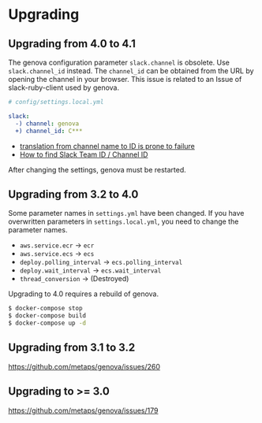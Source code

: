 # Upgrading

## Upgrading from 4.0 to 4.1

The genova configuration parameter `slack.channel` is obsolete. Use `slack.channel_id` instead.
The `channel_id` can be obtained from the URL by opening the channel in your browser.
This issue is related to an Issue of slack-ruby-client used by genova.

```yaml
# config/settings.local.yml

slack:
  -) channel: genova
  +) channel_id: C***
```

* [translation from channel name to ID is prone to failure ](https://github.com/slack-ruby/slack-ruby-client/issues/271)
* [How to find Slack Team ID / Channel ID](https://feedly.helpscoutdocs.com/article/648-how-to-find-slack-channel-id)

After changing the settings, genova must be restarted.

## Upgrading from 3.2 to 4.0

Some parameter names in `settings.yml` have been changed.
If you have overwritten parameters in `settings.local.yml`, you need to change the parameter names.

* `aws.service.ecr` -> `ecr`
* `aws.service.ecs` -> `ecs`
* `deploy.polling_interval` -> `ecs.polling_interval`
* `deploy.wait_interval` -> `ecs.wait_interval`
* `thread_conversion` -> (Destroyed)

Upgrading to 4.0 requires a rebuild of genova.

```zsh
$ docker-compose stop
$ docker-compose build
$ docker-compose up -d
```

## Upgrading from 3.1 to 3.2

https://github.com/metaps/genova/issues/260

## Upgrading to >= 3.0

https://github.com/metaps/genova/issues/179
